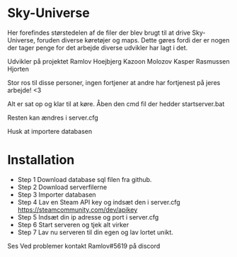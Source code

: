 # Sky-Universe

Her forefindes størstedelen af de filer der blev brugt til at drive Sky-Universe, foruden diverse køretøjer og maps.
Dette gøres fordi der er nogen der tager penge for det arbejde diverse udvikler har lagt i det.


Udvikler på projektet
Ramlov
Hoejbjerg
Kazoon
Molozov
Kasper Rasmussen
Hjorten

Stor ros til disse personer, ingen fortjener at andre har fortjenest på jeres arbejde! <3

Alt er sat op og klar til at køre.
Åben den cmd fil der hedder startserver.bat

Resten kan ændres i server.cfg

Husk at importere databasen


# Installation
* Step 1 Download database sql filen fra github.
* Step 2 Download serverfilerne
* Step 3 Importer databasen
* Step 4 Lav en Steam API key og indsæt den i server.cfg https://steamcommunity.com/dev/apikey
* Step 5 Indsæt din ip adresse og port i server.cfg
* Step 6 Start serveren og tjek alt virker
* Step 7 Lav nu serveren til din egen og lav lortet unikt.


Ses
Ved problemer kontakt Ramlov#5619 på discord
